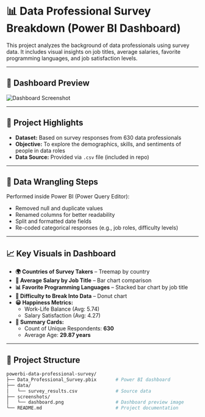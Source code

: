 # 📊 Data Professional Survey Breakdown (Power BI Dashboard)

This project analyzes the background of data professionals using survey data. It includes visual insights on job titles, average salaries, favorite programming languages, and job satisfaction levels.

---

## 📌 Dashboard Preview

![Dashboard Screenshot](https://github.com/Souvik2730/powerbi-data-professional-survey/blob/main/screenshots/dashboard.png?raw=true)

---

## 🧩 Project Highlights

- **Dataset:** Based on survey responses from 630 data professionals
- **Objective:** To explore the demographics, skills, and sentiments of people in data roles
- **Data Source:** Provided via `.csv` file (included in repo)

---

## 🧹 Data Wrangling Steps

Performed inside Power BI (Power Query Editor):
- Removed null and duplicate values
- Renamed columns for better readability
- Split and formatted date fields
- Re-coded categorical responses (e.g., job roles, difficulty levels)

---

## 📈 Key Visuals in Dashboard

- **🌍 Countries of Survey Takers** – Treemap by country
- **💼 Average Salary by Job Title** – Bar chart comparison
- **📊 Favorite Programming Languages** – Stacked bar chart by job title
- **📘 Difficulty to Break Into Data** – Donut chart
- **😀 Happiness Metrics:**
  - Work-Life Balance (Avg: 5.74)
  - Salary Satisfaction (Avg: 4.27)
- **📌 Summary Cards:**
  - Count of Unique Respondents: **630**
  - Average Age: **29.87 years**

---

## 📁 Project Structure

```bash
powerbi-data-professional-survey/
├── Data_Professional_Survey.pbix       # Power BI dashboard
├── data/
│   └── survey_results.csv              # Source data
├── screenshots/
│   └── dashboard.png                   # Dashboard preview image
└── README.md                           # Project documentation
